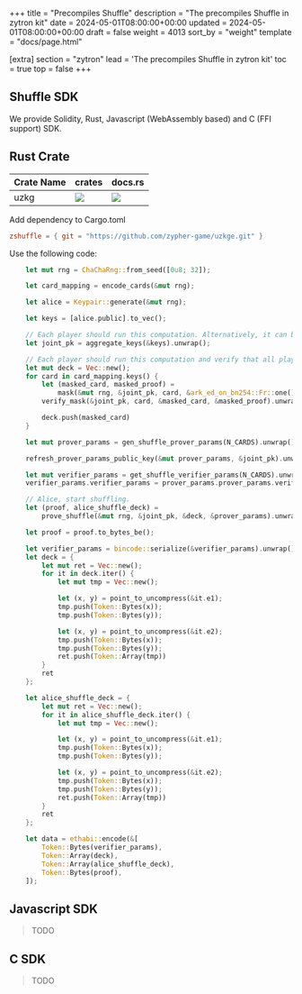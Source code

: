 +++
title = "Precompiles Shuffle"
description = "The precompiles Shuffle in zytron kit"
date = 2024-05-01T08:00:00+00:00
updated = 2024-05-01T08:00:00+00:00
draft = false
weight = 4013
sort_by = "weight"
template = "docs/page.html"

[extra]
section = "zytron"
lead = 'The precompiles Shuffle in zytron kit'
toc = true
top = false
+++

## Shuffle SDK

We provide Solidity, Rust, Javascript (WebAssembly based) and C (FFI support) SDK.

## Rust Crate

| Crate Name | crates | docs.rs |
| - | - | - |
| uzkg | ![](https://img.shields.io/crates/v/uzkg) | ![](https://img.shields.io/docsrs/uzkg) |

Add dependency to Cargo.toml

```toml
zshuffle = { git = "https://github.com/zypher-game/uzkge.git" }
```

Use the following code:

```rust
    let mut rng = ChaChaRng::from_seed([0u8; 32]);

    let card_mapping = encode_cards(&mut rng);

    let alice = Keypair::generate(&mut rng);

    let keys = [alice.public].to_vec();

    // Each player should run this computation. Alternatively, it can be ran by a smart contract
    let joint_pk = aggregate_keys(&keys).unwrap();

    // Each player should run this computation and verify that all players agree on the initial deck
    let mut deck = Vec::new();
    for card in card_mapping.keys() {
        let (masked_card, masked_proof) =
            mask(&mut rng, &joint_pk, card, &ark_ed_on_bn254::Fr::one()).unwrap();
        verify_mask(&joint_pk, card, &masked_card, &masked_proof).unwrap();

        deck.push(masked_card)
    }

    let mut prover_params = gen_shuffle_prover_params(N_CARDS).unwrap();

    refresh_prover_params_public_key(&mut prover_params, &joint_pk).unwrap();

    let mut verifier_params = get_shuffle_verifier_params(N_CARDS).unwrap();
    verifier_params.verifier_params = prover_params.prover_params.verifier_params.clone();

    // Alice, start shuffling.
    let (proof, alice_shuffle_deck) =
        prove_shuffle(&mut rng, &joint_pk, &deck, &prover_params).unwrap();

    let proof = proof.to_bytes_be();

    let verifier_params = bincode::serialize(&verifier_params).unwrap();
    let deck = {
        let mut ret = Vec::new();
        for it in deck.iter() {
            let mut tmp = Vec::new();

            let (x, y) = point_to_uncompress(&it.e1);
            tmp.push(Token::Bytes(x));
            tmp.push(Token::Bytes(y));

            let (x, y) = point_to_uncompress(&it.e2);
            tmp.push(Token::Bytes(x));
            tmp.push(Token::Bytes(y));
            ret.push(Token::Array(tmp))
        }
        ret
    };

    let alice_shuffle_deck = {
        let mut ret = Vec::new();
        for it in alice_shuffle_deck.iter() {
            let mut tmp = Vec::new();

            let (x, y) = point_to_uncompress(&it.e1);
            tmp.push(Token::Bytes(x));
            tmp.push(Token::Bytes(y));

            let (x, y) = point_to_uncompress(&it.e2);
            tmp.push(Token::Bytes(x));
            tmp.push(Token::Bytes(y));
            ret.push(Token::Array(tmp))
        }
        ret
    };

    let data = ethabi::encode(&[
        Token::Bytes(verifier_params),
        Token::Array(deck),
        Token::Array(alice_shuffle_deck),
        Token::Bytes(proof),
    ]);
```

## Javascript SDK

> TODO

## C SDK

> TODO
